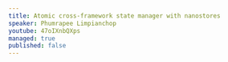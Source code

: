 ```yaml
---
title: Atomic cross-framework state manager with nanostores
speaker: Phumrapee Limpianchop
youtube: 47oIXnbQXps
managed: true
published: false
---
```

